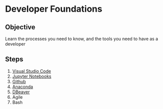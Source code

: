 # Developer Foundations

## Objective

Learn the processes you need to know, and the tools you need to have as a developer

## Steps

1. [Visual Studio Code](./vscode)
1. [Jupyter Notebooks](./jupyter)
1. [Github](./github)
1. [Anaconda](./anaconda)
1. [DBeaver](./dbeaver)
1. Agile
1. Bash